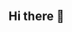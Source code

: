 ## Hi there 👋

<!--
**Jeannette95/Jeannette95** is a ✨ _special_ ✨ repository because its `README.md` (this file) appears on your GitHub profile.
- 🔭 I'm PhD student in BMEN at Tulane university. 
- 🌱 Interested in Ultrasound Therpeutics,Neuronal Repair& medical devices.
 -  I love reading in my spare time! 



